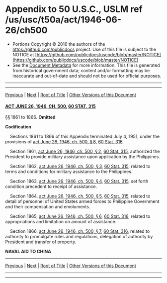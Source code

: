 ---
---

# Appendix to 50 U.S.C., USLM ref /us/usc/t50a/act/1946-06-26/ch500

* Portions Copyright © 2016 the authors of the https://github.com/publicdocs project.
  Use of this file is subject to the NOTICE at [https://github.com/publicdocs/uscode/blob/master/NOTICE](https://github.com/publicdocs/uscode/blob/master/NOTICE)
* See the [Document Metadata](././../../../../../..//README.md) for more information.
  This file is generated from historical government data; content and/or formatting may be inaccurate and out-of-date and should not be used for official purposes.

----------
----------

[Previous](./../../../../../..//us/usc/t50a/act/1946-06-29/ch520/m__us_usc_t50a_act_1946-06-29_ch520.md) | [Next](./../../../../../..//us/usc/t50a/act/1946-07-16/ch580/m__us_usc_t50a_act_1946-07-16_ch580.md) | [Root of Title](./../../../../../../) | [Other Versions of this Document](https://publicdocs.github.io/go/links?ns=uslm&ref=%2Fus%2Fusc%2Ft50a%2Fact%2F1946-06-26%2Fch500)

#### [ACT JUNE 26, 1946, CH. 500][/us/act/1946-06-26/ch500], [60 STAT. 315][/us/stat/60/315]

§§ 1861 to 1866. __Omitted__ 

 __Codification__ 

    Sections 1861 to 1866 of this Appendix terminated July 4, 1951, under the provisions of [act June 26, 1946, ch. 500, § 8][/us/act/1946-06-26/ch500/s8], [60 Stat. 316][/us/stat/60/316].

    Section 1861, [act June 26, 1946, ch. 500, § 2][/us/act/1946-06-26/ch500/s2], [60 Stat. 315][/us/stat/60/315], authorized the President to provide military assistance upon application by the Philippines.

    Section 1862, [act June 26, 1946, ch. 500, § 3][/us/act/1946-06-26/ch500/s3], [60 Stat. 315][/us/stat/60/315], related to terms and conditions for military assistance to the Philippines.

    Section 1863, [act June 26, 1946, ch. 500, § 4][/us/act/1946-06-26/ch500/s4], [60 Stat. 315][/us/stat/60/315], set forth condition precedent to receipt of assistance.

    Section 1864, [act June 26, 1946, ch. 500, § 5][/us/act/1946-06-26/ch500/s5], [60 Stat. 315][/us/stat/60/315], related to detail of personnel of United States armed forces to Philippine Government and their compensation and emoluments.

    Section 1865, [act June 26, 1946, ch. 500, § 6][/us/act/1946-06-26/ch500/s6], [60 Stat. 316][/us/stat/60/316], related to appropriations and limitation on amount of assistance.

    Section 1866, [act June 26, 1946, ch. 500, § 7][/us/act/1946-06-26/ch500/s7], [60 Stat. 316][/us/stat/60/316], related to authority to promulgate rules and regulations, delegation of authority by President and transfer of property.

 __NAVAL AID TO CHINA__ 

----------

[Previous](./../../../../../..//us/usc/t50a/act/1946-06-29/ch520/m__us_usc_t50a_act_1946-06-29_ch520.md) | [Next](./../../../../../..//us/usc/t50a/act/1946-07-16/ch580/m__us_usc_t50a_act_1946-07-16_ch580.md) | [Root of Title](./../../../../../../) | [Other Versions of this Document](https://publicdocs.github.io/go/links?ns=uslm&ref=%2Fus%2Fusc%2Ft50a%2Fact%2F1946-06-26%2Fch500)

----------
----------

[/us/act/1946-06-26/ch500]: https://publicdocs.github.io/go/links?ns=uslm&ref=%2Fus%2Fact%2F1946-06-26%2Fch500
[/us/stat/60/315]: https://publicdocs.github.io/go/links?ns=uslm&ref=%2Fus%2Fstat%2F60%2F315
[/us/act/1946-06-26/ch500/s8]: https://publicdocs.github.io/go/links?ns=uslm&ref=%2Fus%2Fact%2F1946-06-26%2Fch500%2Fs8
[/us/stat/60/316]: https://publicdocs.github.io/go/links?ns=uslm&ref=%2Fus%2Fstat%2F60%2F316
[/us/act/1946-06-26/ch500/s2]: https://publicdocs.github.io/go/links?ns=uslm&ref=%2Fus%2Fact%2F1946-06-26%2Fch500%2Fs2
[/us/stat/60/315]: https://publicdocs.github.io/go/links?ns=uslm&ref=%2Fus%2Fstat%2F60%2F315
[/us/act/1946-06-26/ch500/s3]: https://publicdocs.github.io/go/links?ns=uslm&ref=%2Fus%2Fact%2F1946-06-26%2Fch500%2Fs3
[/us/stat/60/315]: https://publicdocs.github.io/go/links?ns=uslm&ref=%2Fus%2Fstat%2F60%2F315
[/us/act/1946-06-26/ch500/s4]: https://publicdocs.github.io/go/links?ns=uslm&ref=%2Fus%2Fact%2F1946-06-26%2Fch500%2Fs4
[/us/stat/60/315]: https://publicdocs.github.io/go/links?ns=uslm&ref=%2Fus%2Fstat%2F60%2F315
[/us/act/1946-06-26/ch500/s5]: https://publicdocs.github.io/go/links?ns=uslm&ref=%2Fus%2Fact%2F1946-06-26%2Fch500%2Fs5
[/us/stat/60/315]: https://publicdocs.github.io/go/links?ns=uslm&ref=%2Fus%2Fstat%2F60%2F315
[/us/act/1946-06-26/ch500/s6]: https://publicdocs.github.io/go/links?ns=uslm&ref=%2Fus%2Fact%2F1946-06-26%2Fch500%2Fs6
[/us/stat/60/316]: https://publicdocs.github.io/go/links?ns=uslm&ref=%2Fus%2Fstat%2F60%2F316
[/us/act/1946-06-26/ch500/s7]: https://publicdocs.github.io/go/links?ns=uslm&ref=%2Fus%2Fact%2F1946-06-26%2Fch500%2Fs7
[/us/stat/60/316]: https://publicdocs.github.io/go/links?ns=uslm&ref=%2Fus%2Fstat%2F60%2F316


